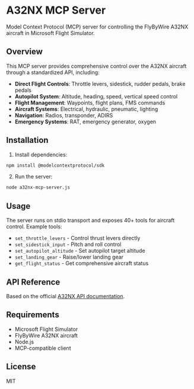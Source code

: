 # A32NX MCP Server

Model Context Protocol (MCP) server for controlling the FlyByWire A32NX aircraft in Microsoft Flight Simulator.

## Overview

This MCP server provides comprehensive control over the A32NX aircraft through a standardized API, including:

- **Direct Flight Controls**: Throttle levers, sidestick, rudder pedals, brake pedals
- **Autopilot System**: Altitude, heading, speed, vertical speed control
- **Flight Management**: Waypoints, flight plans, FMS commands
- **Aircraft Systems**: Electrical, hydraulic, pneumatic, lighting
- **Navigation**: Radios, transponder, ADIRS
- **Emergency Systems**: RAT, emergency generator, oxygen

## Installation

1. Install dependencies:
```bash
npm install @modelcontextprotocol/sdk
```

2. Run the server:
```bash
node a32nx-mcp-server.js
```

## Usage

The server runs on stdio transport and exposes 40+ tools for aircraft control. Example tools:

- `set_throttle_levers` - Control thrust levers directly
- `set_sidestick_input` - Pitch and roll control
- `set_autopilot_altitude` - Set autopilot target altitude
- `set_landing_gear` - Raise/lower landing gear
- `get_flight_status` - Get comprehensive aircraft status

## API Reference

Based on the official [A32NX API documentation](https://docs.flybywiresim.com/aircraft/a32nx/a32nx-api/).

## Requirements

- Microsoft Flight Simulator
- FlyByWire A32NX aircraft
- Node.js
- MCP-compatible client

## License

MIT